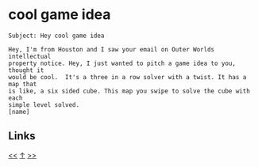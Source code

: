 # cool game idea

    Subject: Hey cool game idea

    Hey, I'm from Houston and I saw your email on Outer Worlds intellectual
    property notice. Hey, I just wanted to pitch a game idea to you, thought it
    would be cool.  It's a three in a row solver with a twist. It has a map that
    is like, a six sided cube. This map you swipe to solve the cube with each
    simple level solved.
    [name]
## Links

[<<](2023-04-14.md) [↑](../) [>>](2023-07-16.md)
